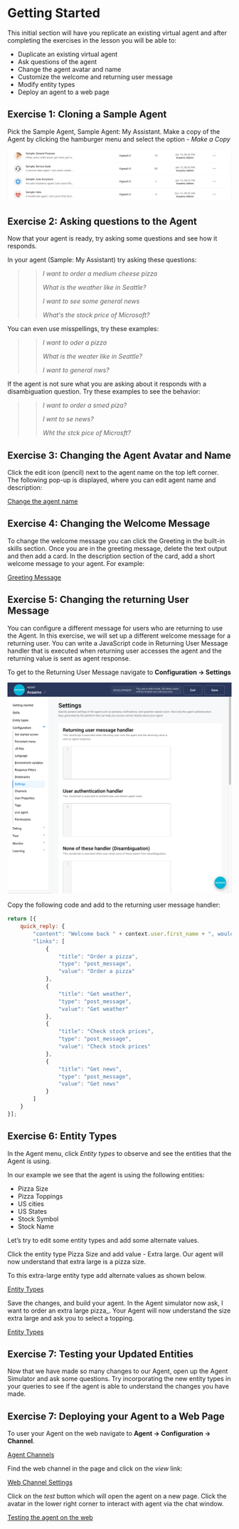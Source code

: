 # Getting Started

This initial section will have you replicate an existing virtual agent 
and after completing the exercises in the lesson you will be able to:

- Duplicate an existing virtual agent
- Ask questions of the agent
- Change the agent avatar and name
- Customize the welcome and returning user message
- Modify entity types
- Deploy an agent to a web page

## Exercise 1: Cloning a Sample Agent

Pick the Sample Agent, Sample Agent: My Assistant. Make a copy of the Agent by clicking the
hamburger menu and select the option - _Make a Copy_

![Making a copy of a sample agent](images/ch1/dashboard-make-copy.png)

## Exercise 2: Asking questions to the Agent

Now that your agent is ready, try asking some questions and see how it responds.

In your agent (Sample: My Assistant) try asking these questions:

>> _I want to order a medium cheese pizza_
>>
>> _What is the weather like in Seattle?_
>>
>> _I want to see some general news_
>>
>> _What's the stock price of Microsoft?_

You can even use misspellings, try these examples:

>> _I want to oder a pizza_
>> 
>> _What is the weater like in Seattle?_
>> 
>> _I want to general nws?_

If the agent is not sure what you are asking about it responds with a disambiguation question. Try these examples to see the behavior:

>> _I want to order a smed piza?_
>> 
>> _I wnt to se news?_
>> 
>> _Wht the stck pice of Microsft?_

## Exercise 3: Changing the Agent Avatar and Name

Click the edit icon (pencil) next to the agent name on the top left corner. The following pop-up is displayed,
where you can edit agent name and description:

[Change the agent name](contents/getting-started/images/change-agent-name.png)

## Exercise 4: Changing the Welcome Message

To change the welcome message you can click the Greeting in the built-in skills section.
Once you are in the greeting message, delete the text output and then add a card.
In the description section of the card, add a short welcome message to your agent. For example:

[Greeting Message](contents/getting-started/images/change-agent-name.png)

## Exercise 5: Changing the returning User Message

You can configure a different message for users who are returning to use the Agent. In this exercise,
we will set up a different welcome message for a returning user.
You can write a JavaScript code in Returning User Message handler that
is executed when returning user accesses the agent and the returning value is sent as agent response.

To get to the Returning User Message navigate to **Configuration -> Settings**

![Returning User Message](contents/getting-started/images/returning-user-message-settings.png)

Copy the following code and add to the returning user message handler:

```javascript
return [{
    quick_reply: {
        "content": "Welcome back " + context.user.first_name + ", would you like help with any of the following?",
        "links": [
            {
                "title": "Order a pizza",
                "type": "post_message",
                "value": "Order a pizza"
            },
            {
                "title": "Get weather",
                "type": "post_message",
                "value": "Get weather"
            },
            {
                "title": "Check stock prices",
                "type": "post_message",
                "value": "Check stock prices"
            },
            {
                "title": "Get news",
                "type": "post_message",
                "value": "Get news"
            }
        ]
    }
}];
```

## Exercise 6: Entity Types

In the Agent menu, click _Entity types_ to observe and see the entities that the Agent is using.

In our example we see that the agent is using the following entities:

- Pizza Size
- Pizza Toppings
- US cities
- US States
- Stock Symbol
- Stock Name

Let’s try to edit some entity types and add some alternate values.

Click the entity type Pizza Size and add value - Extra large. Our agent will now understand that extra large is a pizza size.

To this extra-large entity type add alternate values as shown below.

[Entity Types](contents/getting-started/images/entity-type-builder.png)

Save the changes, and build your agent. In the Agent simulator now ask, I want to order an extra large pizza_.
Your Agent will now understand the size extra large and ask you to select a topping.

[Entity Types](contents/getting-started/images/entity-type-chat.png)

## Exercise 7: Testing your Updated Entities

Now that we have made so many changes to our Agent, open up the Agent Simulator and ask some questions.
Try incorporating the new entity types in your queries to see if the agent is able to understand the changes you have made.


## Exercise 7: Deploying your Agent to a Web Page

To user your Agent on the web navigate to **Agent -> Configuration -> Channel**.

[Agent Channels](contents/getting-started/channels.png)

Find the web channel in the page and click on the _view_ link:

[Web Channel Settings](context/getting-started/web-channel-settings)

Click on the _test_ button which will open the agent on a new page. Click the avatar in the lower
right corner to interact with agent via the chat window.

[Testing the agent on the web](context/getting-started/web-channel-settings)

